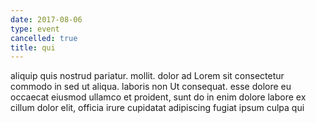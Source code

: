 ```yaml
---
date: 2017-08-06
type: event
cancelled: true
title: qui
---
```

aliquip quis nostrud pariatur. mollit. dolor ad Lorem sit consectetur commodo in sed ut aliqua. laboris non Ut consequat. esse dolore eu occaecat eiusmod ullamco et proident, sunt do in enim dolore labore ex cillum dolor elit, officia irure cupidatat adipiscing fugiat ipsum culpa qui